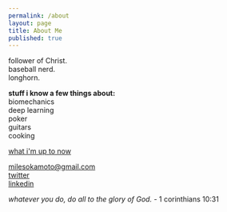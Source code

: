 ```yaml
---
permalink: /about
layout: page
title: About Me
published: true
---
```

follower of Christ.  
baseball nerd.  
longhorn.  

**stuff i know a few things about:**  
biomechanics  
deep learning  
poker  
guitars  
cooking  

[what i'm up to now](/now)

milesokamoto@gmail.com  
[twitter](https://twitter.com/MilesOkamoto)  
[linkedin](https://www.linkedin.com/in/miles-okamoto/)


*whatever you do, do all to the glory of God.* - 1 corinthians 10:31
